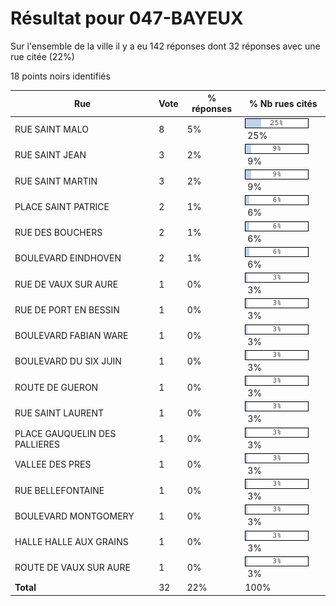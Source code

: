 # Résultat pour 047-BAYEUX

Sur l'ensemble de la ville il y a eu 142 réponses dont 32 réponses avec une rue citée (22%)

18 points noirs identifiés

| Rue | Vote | % réponses | % Nb rues cités|
|-----|------|------------|----------------|
| RUE SAINT MALO | 8 | 5% | <img src="../../img/bar_25.gif" />&nbsp;25%|
| RUE SAINT JEAN | 3 | 2% | <img src="../../img/bar_9.gif" />&nbsp;9%|
| RUE SAINT MARTIN | 3 | 2% | <img src="../../img/bar_9.gif" />&nbsp;9%|
| PLACE SAINT PATRICE | 2 | 1% | <img src="../../img/bar_6.gif" />&nbsp;6%|
| RUE DES BOUCHERS | 2 | 1% | <img src="../../img/bar_6.gif" />&nbsp;6%|
| BOULEVARD EINDHOVEN | 2 | 1% | <img src="../../img/bar_6.gif" />&nbsp;6%|
| RUE DE VAUX SUR AURE | 1 | 0% | <img src="../../img/bar_3.gif" />&nbsp;3%|
| RUE DE PORT EN BESSIN | 1 | 0% | <img src="../../img/bar_3.gif" />&nbsp;3%|
| BOULEVARD FABIAN WARE | 1 | 0% | <img src="../../img/bar_3.gif" />&nbsp;3%|
| BOULEVARD DU SIX JUIN | 1 | 0% | <img src="../../img/bar_3.gif" />&nbsp;3%|
| ROUTE DE GUERON | 1 | 0% | <img src="../../img/bar_3.gif" />&nbsp;3%|
| RUE SAINT LAURENT | 1 | 0% | <img src="../../img/bar_3.gif" />&nbsp;3%|
| PLACE GAUQUELIN DES PALLIERES | 1 | 0% | <img src="../../img/bar_3.gif" />&nbsp;3%|
| VALLEE DES PRES | 1 | 0% | <img src="../../img/bar_3.gif" />&nbsp;3%|
| RUE BELLEFONTAINE | 1 | 0% | <img src="../../img/bar_3.gif" />&nbsp;3%|
| BOULEVARD MONTGOMERY | 1 | 0% | <img src="../../img/bar_3.gif" />&nbsp;3%|
| HALLE HALLE AUX GRAINS | 1 | 0% | <img src="../../img/bar_3.gif" />&nbsp;3%|
| ROUTE DE VAUX SUR AURE | 1 | 0% | <img src="../../img/bar_3.gif" />&nbsp;3%|
| **Total** | 32 | 22% | 100%|
